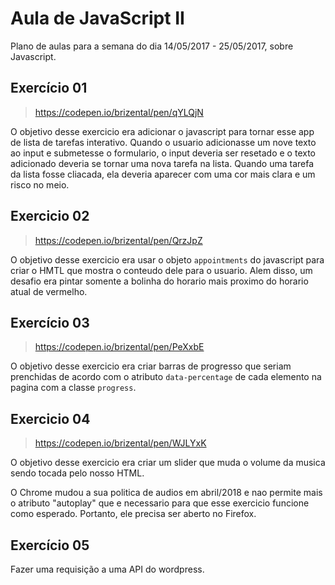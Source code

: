 # Aula de JavaScript II

 Plano de aulas para a semana do dia 14/05/2017 - 25/05/2017, sobre Javascript.
 
 ## Exercício 01 
 
> https://codepen.io/brizental/pen/qYLQjN

O objetivo desse exercicio era adicionar o javascript para tornar esse app de lista de tarefas interativo. Quando o usuario adicionasse um nove texto ao input e submetesse o formulario, o input deveria ser resetado e o texto adicionado deveria se tornar uma nova tarefa na lista. Quando uma tarefa da lista fosse cliacada, ela deveria aparecer com uma cor mais clara e um risco no meio.
 
 ## Exercicio 02

> https://codepen.io/brizental/pen/QrzJpZ

O objetivo desse exercicio era usar o objeto `appointments` do javascript para criar o HMTL que mostra o conteudo dele para o usuario. Alem disso, um desafio era pintar somente a bolinha do horario mais proximo do horario atual de vermelho.
 
 ## Exercício 03 

> https://codepen.io/brizental/pen/PeXxbE

O objetivo desse exercicio era criar barras de progresso que seriam prenchidas de acordo com o atributo `data-percentage` de cada elemento na pagina com a classe `progress`.
 
 ## Exercicio 04

> https://codepen.io/brizental/pen/WJLYxK

O objetivo desse exercicio era criar um slider que muda o volume da musica sendo tocada pelo nosso HTML.

O Chrome mudou a sua politica de audios em abril/2018 e nao permite mais o atributo "autoplay" que e necessario para que esse exercicio funcione como esperado. Portanto, ele precisa ser aberto no Firefox.
 
 ## Exercício 05
 
 Fazer uma requisição a uma API do wordpress.
